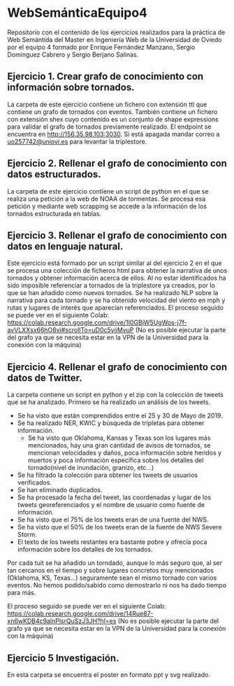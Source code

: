 # WebSemánticaEquipo4
Repositorio con el contenido de los ejercicios realizados para la práctica de Web Semántida del Master en Ingeniería Web de la Universidad de Oviedo por el equipo 4 formado por Enrique Fernández Manzano, Sergio Domínguez Cabrero y Sergio Berjano Salinas.


## Ejercicio 1. Crear grafo de conocimiento con información sobre tornados.
La carpeta de este ejercicio contiene un fichero con extensión ttl que contiene un grafo de tornados con eventos.
También contiene un fichero con extensión shex cuyo contenido es un conjunto de shape expressions para validar el grafo de tornados previamente realizado.
El endpoint se encuentra en http://156.35.98.103:3030. Si está apagada mandar correo a uo257742@uniovi.es para levantar la triplestore.

## Ejercicio 2. Rellenar el grafo de conocimiento con datos estructurados.
La carpeta de este ejercicio contiene un script de python en el que se realiza una petición a la web de NOAA de tormentas. Se procesa esa petición y mediante web scrapping se accede a la información de los tornados estructurada en tablas.  

## Ejercicio 3. Rellenar el grafo de conocimiento con datos en lenguaje natural.
Este ejercicio está formado por un script similar al del ejercicio 2 en el que se procesa una colección de ficheros html para obtener la narrativa de unos tornados y obtener información acerca de ellos. Al no estar identificados ha sido imposible referenciar a tornados de la triplestore ya creados, por lo que se han añadido como nuevos tornados. 
Se ha realizado NLP sobre la narrativa para cada tornado y se ha obtenido velocidad del viento en mph y rutas y lugares de interés que aparecían referenciados.
El proceso seguido se puede ver en el siguiente Colab: https://colab.research.google.com/drive/1I0GBjW5UgWos-j7f-avVLXXsx66hO8vi#scrollTo=uD0c5yiiMvuP (No es posible ejecutar la parte del grafo ya que se necesita estar en la VPN de la Universidad para la conexión con la máquina)

## Ejercicio 4. Rellenar el grafo de conocimiento con datos de Twitter.
La carpeta contiene un script en python y el zip con la colección de tweets que se ha analizado.
Primero se ha realizado un análisis de los tweets.
- Se ha visto que están comprendidos entre el 25 y 30 de Mayo de 2019.
- Se ha realizado NER, KWIC y búsqueda de tripletas para obtener información.
  - Se ha visto que Oklahoma, Kansas y Texas son los lugares más mencionados, hay una gran cantidad de avisos de tornados, se mencionan velocidades y daños, poca información sobre heridos y muertos y poca información específica sobre los detalles del tornado(nivel de inundación, granizo, etc...)
- Se ha filtrado la colección para obtener los tweets de usuarios verificados.
- Se han eliminado duplicados.
- Se ha procesado la fecha del tweet, las coordenadas y lugar de los tweets georeferenciados y el nombre de usuario como fuente de información.
- Se ha visto que el 75% de los tweets eran de una fuente del NWS.
- Se ha visto que el 50% de los tweets eran de la fuente de NWS Severe Storm.
- El texto de los tweets restantes era bastante pobre y ofrecía poca información sobre los detalles de los tornados.

Por cada tuit se ha añadido un torndado, aunque lo más seguro que, al ser tan cercanos en el tiempo y sobre lugares concretos muy mencionados (Oklahoma, KS, Texas...) seguramente sean el mismo tornado con varios eventos. No hemos podido/sabido como demostrarlo ni nos ha dado tiempo para más.

El proceso seguido se puede ver en el siguiente Colab: https://colab.research.google.com/drive/14Rue87-xn6wKDB4c9alnPlsrQuSzJ3JH?hl=es (No es posible ejecutar la parte del grafo ya que se necesita estar en la VPN de la Universidad para la conexión con la máquina)

## Ejercicio 5 Investigación. 
En esta carpeta se encuentra el poster en formato ppt y svg realizado.



